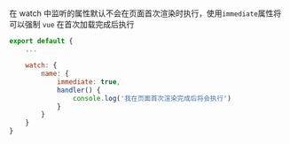 ##

在 watch 中监听的属性默认不会在页面首次渲染时执行，使用`immediate`属性将可以强制 `vue` 在首次加载完成后执行

```javascript
export default {
    ...

    watch: {
        name: {
            immediate: true,
            handler() {
                console.log('我在页面首次渲染完成后将会执行')
            }
        }
    }
}
```
